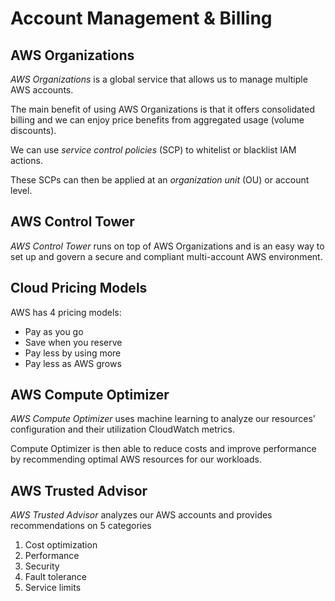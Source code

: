 # Account Management & Billing

## AWS Organizations

_AWS Organizations_ is a global service that allows us to manage multiple AWS accounts.

The main benefit of using AWS Organizations is that it offers consolidated billing and we can enjoy price benefits from aggregated usage (volume discounts).

We can use _service control policies_ (SCP) to whitelist or blacklist IAM actions.

These SCPs can then be applied at an _organization unit_ (OU) or account level.

## AWS Control Tower

_AWS Control Tower_ runs on top of AWS Organizations and is an easy way to set up and govern a secure and compliant multi-account AWS environment.

## Cloud Pricing Models

AWS has 4 pricing models:

- Pay as you go
- Save when you reserve
- Pay less by using more
- Pay less as AWS grows

## AWS Compute Optimizer

_AWS Compute Optimizer_ uses machine learning to analyze our resources' configuration and their utilization CloudWatch metrics.

Compute Optimizer is then able to reduce costs and improve performance by recommending optimal AWS resources for our workloads.

## AWS Trusted Advisor

_AWS Trusted Advisor_ analyzes our AWS accounts and provides recommendations on 5 categories

1. Cost optimization
1. Performance
1. Security
1. Fault tolerance
1. Service limits
